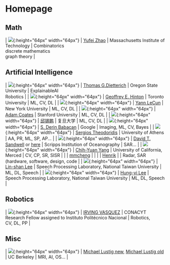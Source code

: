 # Homepage



## Math

| ![](./assets/images/Homepage/YuFeiZhao.jpg){:height="64px" width="64px"} | [Yufei Zhao](http://math.mit.edu/directory/profile.php?pid=1354) | Massachusetts Institute of Technology | Combinatorics <br> discrete mathematics <br> graph theory |

## Artificial Intelligence

| ![](./assets/images/Homepage/Dietterich.png){:height="64px" width="64px"} | [Thomas G.Dietterich](http://web.engr.oregonstate.edu/~tgd/) | Oregon State University | ExplainableAI <br> Robotics |
| ![](./assets/images/Homepage/Hinton.png){:height="64px" width="64px"} | [Geoffrey E. Hinton](http://www.cs.toronto.edu/~hinton/) | Toronto University | ML, CV, DL |
| ![](./assets/images/Homepage/LeCun.png){:height="64px" width="64px"} | [Yann LeCun](http://yann.lecun.com/) | New York University | ML, CV, DL |
| ![](./assets/images/Homepage/AdamCoates.jpeg){:height="64px" width="64px"} | [Adam Coates](https://cs.stanford.edu/~acoates/) | Stanford University | ML, CV, DL |
| ![](./assets/images/Homepage/xpqiu.jpg){:height="64px" width="64px"} | [邱锡鹏](https://xpqiu.github.io/) | 复旦大学 | ML, CV, DL |
| ![](./assets/images/Homepage/DerinBabacan.jpg){:height="64px" width="64px"} | [S. Derin Babacan](http://www.dbabacan.info/) | Google | Imaging, ML, CV, Bayes |
| ![](./assets/images/Homepage/Theodoridis.jpg){:height="64px" width="64px"} | [Sergios Theodoridis](http://cgi.di.uoa.gr/~stheodor/) | University of Athens | AA, PR, ML, SP, AP... |
| ![](./assets/images/Homepage/Sandwell.jpg){:height="64px" width="64px"} | [David T. Sandwell](https://topex.ucsd.edu/sandwell/) or [here](https://dsandwell.scrippsprofiles.ucsd.edu/) | Scripps Institution of Oceanography | SAR... |
| ![](./assets/images/Homepage/ChihYuanYang.png){:height="64px" width="64px"} | [Chih-Yuan Yang](https://eng.ucmerced.edu/people/cyang35) | University of California, Merced | CV, CP, SR, SISR |
| | [mmcheng](https://mmcheng.net/) |  |
| | [Henrik](https://hforsten.com/)  |   |   Radar, SAR (hardware, software, design, code  |
| ![](./assets/images/Homepage/LinShanLee.jpg){:height="64px" width="64px"} | [Lin-shan Lee](http://speech.ee.ntu.edu.tw/) | Speech Processing Laboratory, National Taiwan University | ML, DL, Speech  |
| ![](./assets/images/Homepage/HungYiLee.png){:height="64px" width="64px"} | [Hung-yi Lee](http://speech.ee.ntu.edu.tw/~tlkagk/)  | Speech Processing Laboratory, National Taiwan University | ML, DL, Speech  |

## Robotics


| ![](./assets/images/Homepage/IrvingVasquez.jpg){:height="64px" width="64px"} | [IRVING VASQUEZ](https://jivg.org/) | CONACYT Research Fellow assigned to Instituto Politécnico Nacional | Robotics, <br> CV, DL, PP |


## Misc

| ![](./assets/images/Homepage/MichaelLustig.jpg){:height="64px" width="64px"} | [Michael Lustig new](https://www2.eecs.berkeley.edu/Faculty/Homepages/mlustig.html), [Michael Lustig old](https://people.eecs.berkeley.edu/~mlustig/index.html) | UC Berkeley | MRI, AI, OS... |

